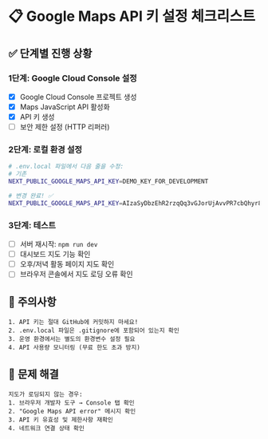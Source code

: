 # 📋 Google Maps API 키 설정 체크리스트

## ✅ 단계별 진행 상황

### 1단계: Google Cloud Console 설정
- [x] Google Cloud Console 프로젝트 생성
- [x] Maps JavaScript API 활성화
- [x] API 키 생성
- [ ] 보안 제한 설정 (HTTP 리퍼러)

### 2단계: 로컬 환경 설정
```bash
# .env.local 파일에서 다음 줄을 수정:
# 기존
NEXT_PUBLIC_GOOGLE_MAPS_API_KEY=DEMO_KEY_FOR_DEVELOPMENT

# 변경 완료! ✅
NEXT_PUBLIC_GOOGLE_MAPS_API_KEY=AIzaSyDbzEhR2rzqQq3vGJorUjAvvPR7cbQhyr8
```

### 3단계: 테스트
- [ ] 서버 재시작: `npm run dev`
- [ ] 대시보드 지도 기능 확인
- [ ] 오후/저녁 활동 페이지 지도 확인
- [ ] 브라우저 콘솔에서 지도 로딩 오류 확인

## 🚨 주의사항
```
1. API 키는 절대 GitHub에 커밋하지 마세요!
2. .env.local 파일은 .gitignore에 포함되어 있는지 확인
3. 운영 환경에서는 별도의 환경변수 설정 필요
4. API 사용량 모니터링 (무료 한도 초과 방지)
```

## 🔧 문제 해결
```
지도가 로딩되지 않는 경우:
1. 브라우저 개발자 도구 → Console 탭 확인
2. "Google Maps API error" 메시지 확인
3. API 키 유효성 및 제한사항 재확인
4. 네트워크 연결 상태 확인
```
